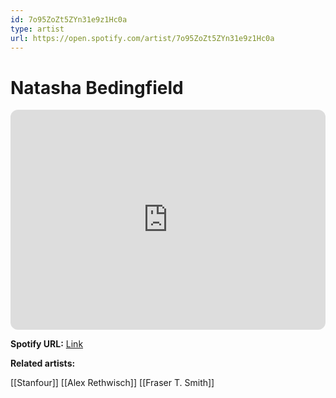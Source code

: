 ```yaml
---
id: 7o95ZoZt5ZYn31e9z1Hc0a
type: artist
url: https://open.spotify.com/artist/7o95ZoZt5ZYn31e9z1Hc0a
---
```

# Natasha Bedingfield

<iframe style="border-radius:12px" src="https://open.spotify.com/embed/artist/7o95ZoZt5ZYn31e9z1Hc0a" width="100%" height="352" frameBorder="0" allowfullscreen="" allow="autoplay; clipboard-write; encrypted-media; fullscreen; picture-in-picture" loading="lazy"></iframe>

**Spotify URL:** [Link](https://open.spotify.com/artist/7o95ZoZt5ZYn31e9z1Hc0a)

**Related artists:**

[[Stanfour]]
[[Alex Rethwisch]]
[[Fraser T. Smith]]
